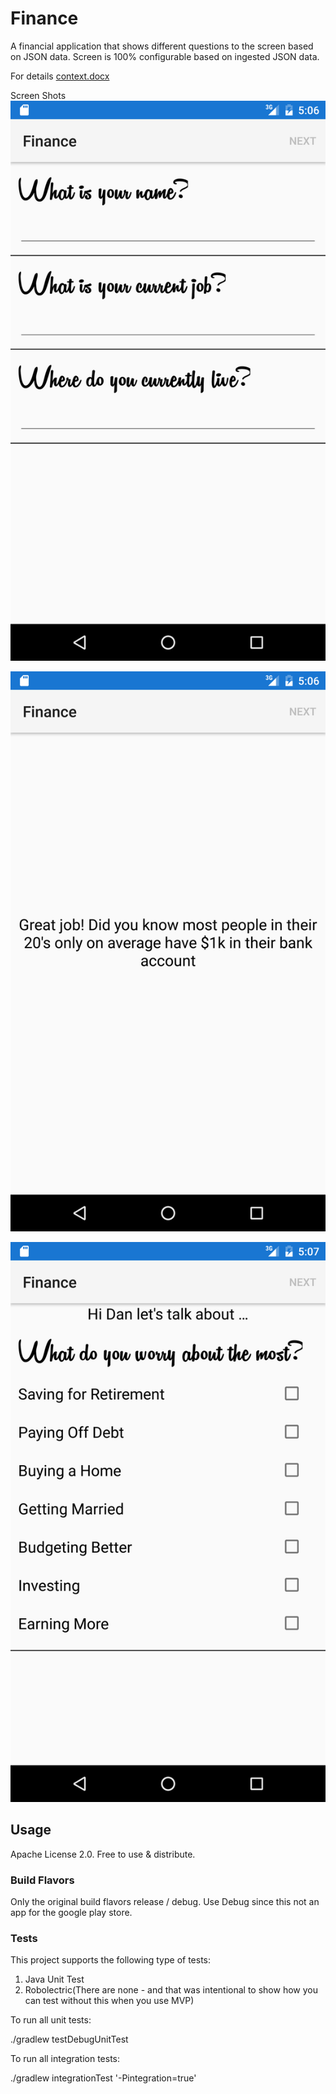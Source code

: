 # Finance
A financial application that shows different questions to the screen based on JSON data. Screen is 100%
configurable based on ingested JSON data.

For details
[context.docx](https://docs/context.docx) 

Screen Shots
![Alt text](/doc/screen_1.png?raw=true "JSON")

![Alt text](/doc/screen_2.png?raw=true "JSON")

![Alt text](/doc/screen_3.png?raw=true "JSON")

## Usage

Apache License 2.0. Free to use & distribute.

### Build Flavors

Only the original build flavors release / debug. Use Debug since this
not an app for the google play store.

### Tests

This project supports the following type of tests:

1. Java Unit Test
2. Robolectric(There are none - and that was intentional to show how you can test without this when you use MVP)

To run all unit tests:

./gradlew testDebugUnitTest

To run all integration tests:

./gradlew integrationTest '-Pintegration=true'